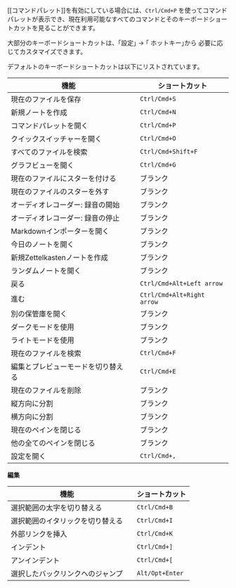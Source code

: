 [[コマンドパレット]]を有効にしている場合には、`Ctrl/Cmd+P` を使ってコマンドパレットが表示でき、現在利用可能なすべてのコマンドとそのキーボードショートカットを見ることができます。

大部分のキーボードショートカットは、｢設定｣ → ｢ ホットキー｣から
必要に応じてカスタマイズできます。

デフォルトのキーボードショートカットは以下にリストされています。

機能                        |   | ショートカット
------------------------------- | - | ------------------
現在のファイルを保存               |   | `Ctrl/Cmd+S`
新規ノートを作成                 |   | `Ctrl/Cmd+N`
コマンドパレットを開く           |   | `Ctrl/Cmd+P`
クイックスイッチャーを開く             |   | `Ctrl/Cmd+O`
すべてのファイルを検索             |   | `Ctrl/Cmd+Shift+F`
グラフビューを開く                 |   | `Ctrl/Cmd+G`
現在のファイルにスターを付ける               |   | ブランク
現在のファイルのスターを外す             |   | ブランク
オーディオレコーダー: 録音の開始  |   | ブランク
オーディオレコーダー: 録音の停止  |   | ブランク
Markdownインポーターを開く         |   | ブランク
今日のノートを開く               |   | ブランク
新規Zettelkastenノートを作成    |   | ブランク
ランダムノートを開く                |   | ブランク
戻る                   |   | `Ctrl/Cmd+Alt+Left arrow`  
進む                |   | `Ctrl/Cmd+Alt+Right arrow`  
別の保管庫を開く             |   | ブランク
ダークモードを使用                   |   | ブランク
ライトモードを使用                  |   | ブランク
現在のファイルを検索             |   | `Ctrl/Cmd+F`
編集とプレビューモードを切り替える        |   | `Ctrl/Cmd+E`
現在のファイルを削除             |   | ブランク
縦方向に分割                  |   | ブランク
横方向に分割                |   | ブランク
現在のペインを閉じる               |   | ブランク
他の全てのペインを閉じる           |   | ブランク
設定を開く                   |   | `Ctrl/Cmd+,`

**編集**

機能             |   | ショートカット    
-------------------- | - | ------------
選択範囲の太字を切り替える   |   | `Ctrl/Cmd+B` 
選択範囲のイタリックを切り替える |   | `Ctrl/Cmd+I`
外部リンクを挿入 |   | `Ctrl/Cmd+K`
インデント               |   | `Ctrl/Cmd+]`
アンインデント             |   | `Ctrl/Cmd+[`
選択したバックリンクへのジャンプ     |   | `Alt/Opt+Enter`
